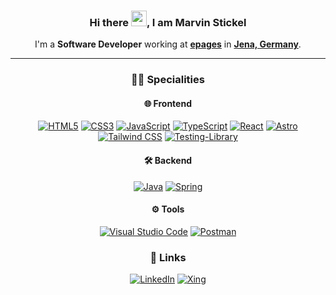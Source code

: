 <div align="center">

### Hi there <img src="https://media.giphy.com/media/hvRJCLFzcasrR4ia7z/giphy.gif" height="25rem">, I am Marvin Stickel

I'm a **Software Developer** working at **[epages](https://epages.com/en/)** in **[Jena, Germany](https://goo.gl/maps/FjHhzhpnCxg4z4FF6)**.

---

### 👨‍💻 Specialities

#### 🌐 Frontend

[![HTML5](https://img.shields.io/badge/html5-%23E34F26.svg?style=for-the-badge&logo=html5&logoColor=white)](https://developer.mozilla.org/en-US/docs/Glossary/HTML)
[![CSS3](https://img.shields.io/badge/css3-%231572B6.svg?style=for-the-badge&logo=css3&logoColor=white)](https://developer.mozilla.org/en-US/docs/Glossary/CSS)
[![JavaScript](https://img.shields.io/badge/javascript-%23323330.svg?style=for-the-badge&logo=javascript&logoColor=%23F7DF1E)](https://developer.mozilla.org/en-US/docs/Glossary/JavaScript)
[![TypeScript](https://img.shields.io/badge/typescript-%23007ACC.svg?style=for-the-badge&logo=typescript&logoColor=white)](https://www.typescriptlang.org/)
[![React](https://img.shields.io/badge/react-%2320232a.svg?style=for-the-badge&logo=react&logoColor=%2361DAFB)](https://reactjs.org/)
[![Astro](https://img.shields.io/badge/Astro-FF5D01?logo=astro&logoColor=fff&style=for-the-badge)](https://astro.build/)
[![Tailwind CSS](https://img.shields.io/badge/Tailwind_CSS-38B2AC?style=for-the-badge&logo=tailwind-css&logoColor=white)](https://tailwindcss.com/)
[![Testing-Library](https://img.shields.io/badge/-TestingLibrary-%23E33332?style=for-the-badge&logo=testing-library&logoColor=white)](https://testing-library.com/)

#### 🛠 Backend

[![Java](https://img.shields.io/badge/java-%23ED8B00.svg?style=for-the-badge&logo=openjdk&logoColor=white)](https://go.java/)
[![Spring](https://img.shields.io/badge/spring-%236DB33F.svg?style=for-the-badge&logo=spring&logoColor=white)](https://spring.io/projects/spring-framework)

#### ⚙️ Tools
[![Visual Studio Code](https://img.shields.io/badge/VisualStudioCode-0078d7.svg?style=for-the-badge&logo=visual-studio-code&logoColor=white)](https://code.visualstudio.com/)
[![Postman](https://img.shields.io/badge/Postman-FF6C37?style=for-the-badge&logo=postman&logoColor=red)](https://www.postman.com/)

### 🔗 Links

[![LinkedIn](https://img.shields.io/badge/Linked_In-0077B5?style=for-the-badge&logo=LinkedIn&logoColor=white)](https://www.linkedin.com/in/mstickel/)
[![Xing](https://img.shields.io/badge/Xing-006567?style=for-the-badge&logo=Xing&logoColor=white)](https://www.xing.com/profile/Marvin_Stickel/)

</div>
